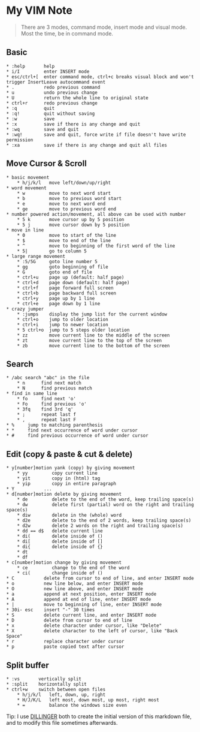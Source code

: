 # My VIM Note
>There are 3 modes, command mode, insert mode and visual mode. Most the time, be in command mode.

## Basic
    * :help       help
    * i/I         enter INSERT mode
    * esc/ctrl+[  enter command mode, ctrl+c breaks visual block and won't trigger InsertLeave autocommand event
    * .           redo previous command
    * u           undo previous change
    * U           return the whole line to original state
    * ctrl+r      redo previous change
    * :q          quit
    * :q!         quit without saving
    * :w          save
    * :x          save if there is any change and quit
    * :wq         save and quit
    * :wq!        save and quit, force write if file doesn't have write permission
    * :xa         save if there is any change and quit all files

## Move Cursor & Scroll
    * basic movement
        * h/j/k/l   move left/down/up/right
    * word movement
        * w         move to next word start
        * b         move to previous word start
        * e         move to next word end
        * ge        move to previous word end
    * number powered action/movement, all above can be used with number
        * 5 k       move cursor up by 5 position
        * 5 j       move cursor down by 5 position
    * move in line
        * 0         move to start of the line
        * $         move to end of the line
        * ^         move to beginning of the first word of the line
        * 5|        go to column 5
    * large range movement
        * :5/5G     goto line number 5
        * gg        goto beginning of file
        * G         goto end of file
        * ctrl+u    page up (default: half page)
        * ctrl+d    page down (default: half page)
        * ctrl+f    page forward full screen
        * ctrl+b    page backward full screen
        * ctrl+y    page up by 1 line
        * ctrl+e    page down by 1 line
    * crazy jumper
        * :jumps    display the jump list for the current window
        * ctrl+o    jump to older location
        * ctrl+i    jump to newer location
        * 5 ctrl+o  jump to 5 steps older location
        * zz        move current line to the middle of the screen
        * zt        move current line to the top of the screen
        * zb        move current line to the bottom of the screen

## Search
    * /abc search "abc" in the file
        * n      find next match
        * N      find previous match
    * find in same line
        * fo     find next 'o'
        * Fo     find previous 'o'
        * 3fq    find 3rd 'q'
        * ;      repeat last f
        * ,      repeat last F
    * %     jump to matching parenthesis
    * *     find next occurrence of word under cursor
    * #     find previous occurrence of word under cursor

## Edit (copy & paste & cut & delete)
    * y[number]motion yank (copy) by giving movement
        * yy         copy current line
        * yit        copy in (html) tag
        * yip        copy in entire paragraph
    * Y           ...
    * d[number]motion delete by giving movement
        * de         delete to the end of the word, keep trailing space(s)
        * dw         delete first (partial) word on the right and trailing space(s)
        * diw        delete in the (whole) word
        * d2e        delete to the end of 2 words, keep trailing space(s)
        * d2w        delete 2 words on the right and trailing space(s)
        * dd == d$   delete current line
        * di(        delete inside of ()
        * di[        delete inside of []
        * di{        delete inside of {}
        * dt
        * df
    * c[number]motion change by giving movement
        * ce         change to the end of the word
        * ci(        change inside of ()
    * C           delete from cursor to end of line, and enter INSERT mode
    * o           new line below, and enter INSERT mode
    * O           new line above, and enter INSERT mode
    * a           append at next position, enter INSERT mode
    * A           append at end of line, enter INSERT mode
    * |           move to beginning of line, enter INSERT mode
    * 30i- esc    insert "-" 30 times
    * S           delete current line, and enter INSERT mode
    * D           delete from cursor to end of line
    * x           delete character under cursor, like "Delete"
    * X           delete character to the left of cursor, like "Back Space"
    * r           replace character under cursor
    * p           paste copied text after cursor

## Split buffer
    * :vs       vertically split
    * :split    horizontally split
    * ctrl+w    switch between open files
        * h/j/k/l   left, down, up, right
        * H/J/K/L   left most, down most, up most, right most
        * =         balance the windows size even

Tip: I use [DILLINGER](http://dillinger.io/) both to create the initial version of this markdown file, and to modify this file sometimes afterwards.

[//]: # (Reference links used in the body of this note, which were stripped out by markdown processor. All comments won't be seen after rendering. SO post for comments in markdown - http://stackoverflow.com/questions/4823468/store-comments-in-markdown-syntax)

   [DILLINGER]: <http://dillinger.io/>
